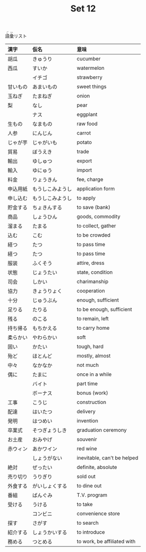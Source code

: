 ﻿---
layout: default
title: Set 12
parent: N4 Vocabulary List
grand_parent: <ruby>語彙<rt>ごい</rt></ruby> Vocabulary
nav_order: 12
---

<ruby>語彙<rt>ごい</rt></ruby>リスト

| 漢字     | 仮名             | 意味                        |
|:-------- |:---------------- |:--------------------------- |
| 胡瓜     | きゅうり         | cucumber                    |
| 西瓜     | すいか           | watermelon                  |
|          | イチゴ           | strawberry                  |
| 甘いもの | あまいもの       | sweet things                |
| 玉ねぎ   | たまねぎ         | onion                       |
| 梨       | なし             | pear                        |
|          | ナス             | eggplant                    |
| 生もの   | なまもの         | raw food                    |
| 人参     | にんじん         | carrot                      |
| じゃが芋 | じゃがいも       | potato                      |
| 貿易     | ぼうえき         | trade                       |
| 輸出     | ゆしゅつ         | export                      |
| 輸入     | ゆにゅう         | import                      |
| 料金     | りょうきん       | fee, charge                 |
| 申込用紙 | もうしこみようし | application form            |
| 申し込む | もうしこみようし | to apply                    |
| 貯金する | ちょきんする     | to save (bank)              |
| 商品     | しょうひん       | goods, commodity            |
| 溜まる   | たまる           | to collect, gather          |
| 込む     | こむ             | to be crowded               |
| 経つ     | たつ             | to pass time                |
| 経つ     | たつ             | to pass time                |
| 服装     | ふくそう         | attire, dress               |
| 状態     | じょうたい       | state, condition            |
| 司会     | しかい           | charimanship                |
| 協力     | きょうりょく     | cooperation                 |
| 十分     | じゅうぶん       | enough, sufficient          |
| 足りる   | たりる           | to be enough, sufficient    |
| 残る     | のこる           | to remain, left             |
| 持ち帰る | もちかえる       | to carry home               |
| 柔らかい | やわらかい       | soft                        |
| 固い     | かたい           | tough, hard                 |
| 殆ど     | ほとんど         | mostly, almost              |
| 中々     | なかなか         | not much                    |
| 偶に     | たまに           | once in a while             |
|          | バイト           | part time                   |
|          | ボーナス         | bonus (work)                |
| 工事     | こうじ           | construction                |
| 配達     | はいたつ         | delivery                    |
| 発明     | はつめい         | invention                   |
| 卒業式   | そつぎょうしき   | graduation ceremony         |
| お土産   | おみやげ         | souvenir                    |
| 赤ウィン | あかワイン       | red wine                    |
|          | しょうがない     | inevitable, can't be helped |
| 絶対     | ぜったい         | definite, absolute          |
| 売り切り | うりぎり         | sold out                    |
| 外食する | がいしょくする   | to dine out                 |
| 番組     | ばんぐみ         | T.V. program                |
| 受ける   | うける           | to take                     |
|          | コンビニ         | convenience store           |
| 探す     | さがす           | to search                   |
| 紹介する | しょうかいする   | to introduce                |
| 務める   | つとめる         | to work, be affiliated with |
